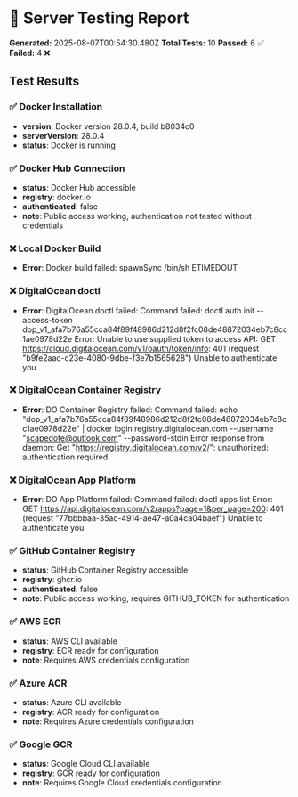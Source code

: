 # 🚀 Server Testing Report

**Generated:** 2025-08-07T00:54:30.480Z
**Total Tests:** 10
**Passed:** 6 ✅
**Failed:** 4 ❌

## Test Results

### ✅ Docker Installation

- **version**: Docker version 28.0.4, build b8034c0
- **serverVersion**: 28.0.4
- **status**: Docker is running

### ✅ Docker Hub Connection

- **status**: Docker Hub accessible
- **registry**: docker.io
- **authenticated**: false
- **note**: Public access working, authentication not tested without credentials

### ❌ Local Docker Build

- **Error**: Docker build failed: spawnSync /bin/sh ETIMEDOUT

### ❌ DigitalOcean doctl

- **Error**: DigitalOcean doctl failed: Command failed: doctl auth init --access-token dop_v1_afa7b76a55cca84f89f48986d212d8f2fc08de48872034eb7c8cc1ae0978d22e
Error: Unable to use supplied token to access API: GET https://cloud.digitalocean.com/v1/oauth/token/info: 401 (request "b9fe2aac-c23e-4080-9dbe-f3e7b1565628") Unable to authenticate you


### ❌ DigitalOcean Container Registry

- **Error**: DO Container Registry failed: Command failed: echo "dop_v1_afa7b76a55cca84f89f48986d212d8f2fc08de48872034eb7c8cc1ae0978d22e" | docker login registry.digitalocean.com --username "scapedote@outlook.com" --password-stdin
Error response from daemon: Get "https://registry.digitalocean.com/v2/": unauthorized: authentication required


### ❌ DigitalOcean App Platform

- **Error**: DO App Platform failed: Command failed: doctl apps list
Error: GET https://api.digitalocean.com/v2/apps?page=1&per_page=200: 401 (request "77bbbbaa-35ac-4914-ae47-a0a4ca04baef") Unable to authenticate you


### ✅ GitHub Container Registry

- **status**: GitHub Container Registry accessible
- **registry**: ghcr.io
- **authenticated**: false
- **note**: Public access working, requires GITHUB_TOKEN for authentication

### ✅ AWS ECR

- **status**: AWS CLI available
- **registry**: ECR ready for configuration
- **note**: Requires AWS credentials configuration

### ✅ Azure ACR

- **status**: Azure CLI available
- **registry**: ACR ready for configuration
- **note**: Requires Azure credentials configuration

### ✅ Google GCR

- **status**: Google Cloud CLI available
- **registry**: GCR ready for configuration
- **note**: Requires Google Cloud credentials configuration

